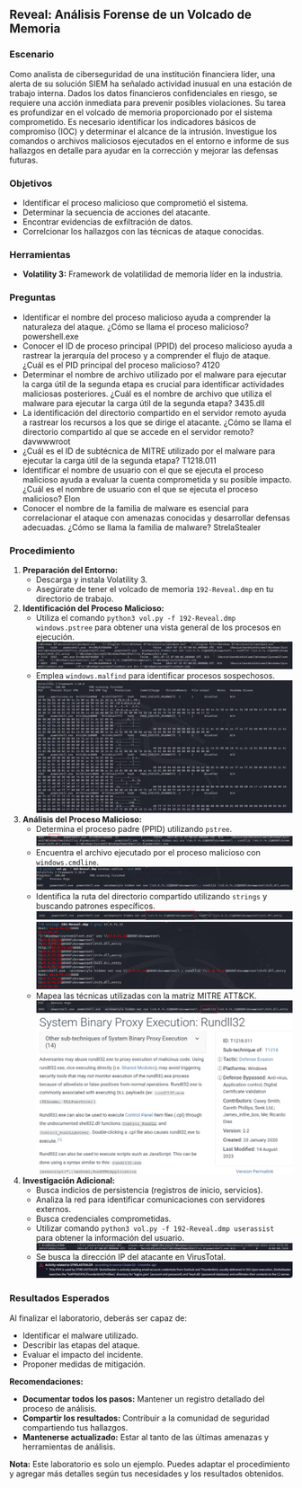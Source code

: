 ## Reveal: Análisis Forense de un Volcado de Memoria

### Escenario
Como analista de ciberseguridad de una institución financiera líder, una alerta de su solución SIEM ha señalado actividad inusual en una estación de trabajo interna. Dados los datos financieros confidenciales en riesgo, se requiere una acción inmediata para prevenir posibles violaciones.
Su tarea es profundizar en el volcado de memoria proporcionado por el sistema comprometido. Es necesario identificar los indicadores básicos de compromiso (IOC) y determinar el alcance de la intrusión. Investigue los comandos o archivos maliciosos ejecutados en el entorno e informe de sus hallazgos en detalle para ayudar en la corrección y mejorar las defensas futuras.

### Objetivos
* Identificar el proceso malicioso que comprometió el sistema.
* Determinar la secuencia de acciones del atacante.
* Encontrar evidencias de exfiltración de datos.
* Correlcionar los hallazgos con las técnicas de ataque conocidas.

### Herramientas
* **Volatility 3:** Framework de volatilidad de memoria líder en la industria.

### Preguntas
  * Identificar el nombre del proceso malicioso ayuda a comprender la naturaleza del ataque. ¿Cómo se llama el proceso malicioso? powershell.exe
  * Conocer el ID de proceso principal (PPID) del proceso malicioso ayuda a rastrear la jerarquía del proceso y a comprender el flujo de ataque. ¿Cuál es el PID principal del proceso malicioso? 4120
  * Determinar el nombre de archivo utilizado por el malware para ejecutar la carga útil de la segunda etapa es crucial para identificar actividades maliciosas posteriores. ¿Cuál es el nombre de archivo que utiliza el malware para ejecutar la carga útil de la segunda etapa? 3435.dll
  * La identificación del directorio compartido en el servidor remoto ayuda a rastrear los recursos a los que se dirige el atacante. ¿Cómo se llama el directorio compartido al que se accede en el servidor remoto? davwwwroot
  * ¿Cuál es el ID de subtécnica de MITRE utilizado por el malware para ejecutar la carga útil de la segunda etapa? T1218.011
  * Identificar el nombre de usuario con el que se ejecuta el proceso malicioso ayuda a evaluar la cuenta comprometida y su posible impacto. ¿Cuál es el nombre de usuario con el que se ejecuta el proceso malicioso? Elon
  * Conocer el nombre de la familia de malware es esencial para correlacionar el ataque con amenazas conocidas y desarrollar defensas adecuadas. ¿Cómo se llama la familia de malware? StrelaStealer

### Procedimiento
1. **Preparación del Entorno:**
   * Descarga y instala Volatility 3.
   * Asegúrate de tener el volcado de memoria `192-Reveal.dmp` en tu directorio de trabajo.
2. **Identificación del Proceso Malicioso:**
   * Utiliza el comando `python3 vol.py -f 192-Reveal.dmp windows.pstree` para obtener una vista general de los procesos en ejecución.
     ![Listar procesos sospechosos](https://github.com/Shispopo/Laboratorios-Ciberseguridad/blob/main/Cyberdefenders/Reveal/Imagenes/1.1.png)
   * Emplea `windows.malfind` para identificar procesos sospechosos.
     ![Procesos powershell agrega valores a la memoria](https://github.com/Shispopo/Laboratorios-Ciberseguridad/blob/main/Cyberdefenders/Reveal/Imagenes/1.2.png)
3. **Análisis del Proceso Malicioso:**
   * Determina el proceso padre (PPID) utilizando `pstree`.
     ![Ver PPID en columna PIDD](https://github.com/Shispopo/Laboratorios-Ciberseguridad/blob/main/Cyberdefenders/Reveal/Imagenes/2.png)
   * Encuentra el archivo ejecutado por el proceso malicioso con `windows.cmdline`.
     ![Argumentos del proceso sospechoso](https://github.com/Shispopo/Laboratorios-Ciberseguridad/blob/main/Cyberdefenders/Reveal/Imagenes/3.png)
   * Identifica la ruta del directorio compartido utilizando `strings` y buscando patrones específicos.
     ![Identificacion de directorio](https://github.com/Shispopo/Laboratorios-Ciberseguridad/blob/main/Cyberdefenders/Reveal/Imagenes/4.1.png)
     ![Cadena relacionada con la IP del atacante](https://github.com/Shispopo/Laboratorios-Ciberseguridad/blob/main/Cyberdefenders/Reveal/Imagenes/4.2.png)
   * Mapea las técnicas utilizadas con la matriz MITRE ATT&CK.
     ![Argumento de proceso malicioso](https://github.com/Shispopo/Laboratorios-Ciberseguridad/blob/main/Cyberdefenders/Reveal/Imagenes/5.1.png)
     ![Tecnica Mittre](https://github.com/Shispopo/Laboratorios-Ciberseguridad/blob/main/Cyberdefenders/Reveal/Imagenes/5.2.png)
4. **Investigación Adicional:**
   * Busca indicios de persistencia (registros de inicio, servicios).
   * Analiza la red para identificar comunicaciones con servidores externos.
   * Busca credenciales comprometidas.
   * Utilizar comando `python3 vol.py -f 192-Reveal.dmp userassist` para obtener la información del usuario.
     ![Busqueda de usuario](https://github.com/Shispopo/Laboratorios-Ciberseguridad/blob/main/Cyberdefenders/Reveal/Imagenes/6.png)
   * Se busca la dirección IP del atacante en VirusTotal.
     ![Busqueda nombre de la familia del malware](https://github.com/Shispopo/Laboratorios-Ciberseguridad/blob/main/Cyberdefenders/Reveal/Imagenes/7.png)

### Resultados Esperados
Al finalizar el laboratorio, deberás ser capaz de:
* Identificar el malware utilizado.
* Describir las etapas del ataque.
* Evaluar el impacto del incidente.
* Proponer medidas de mitigación.
  
**Recomendaciones:**

* **Documentar todos los pasos:** Mantener un registro detallado del proceso de análisis.
* **Compartir los resultados:** Contribuir a la comunidad de seguridad compartiendo tus hallazgos.
* **Mantenerse actualizado:** Estar al tanto de las últimas amenazas y herramientas de análisis.

**Nota:** Este laboratorio es solo un ejemplo. Puedes adaptar el procedimiento y agregar más detalles según tus necesidades y los resultados obtenidos.
  
